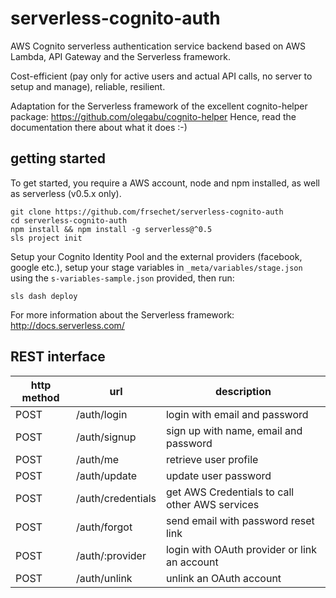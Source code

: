 # serverless-cognito-auth

AWS Cognito serverless authentication service backend based on AWS Lambda, API Gateway and the Serverless framework.

Cost-efficient (pay only for active users and actual API calls, no server to setup and manage), reliable, resilient.

Adaptation for the Serverless framework of the excellent cognito-helper package: https://github.com/olegabu/cognito-helper
Hence, read the documentation there about what it does :-)

## getting started

To get started, you require a AWS account, node and npm installed, as well as serverless (v0.5.x only).

```
git clone https://github.com/frsechet/serverless-cognito-auth
cd serverless-cognito-auth
npm install && npm install -g serverless@^0.5
sls project init
```

Setup your Cognito Identity Pool and the external providers (facebook, google etc.), setup your stage variables in `_meta/variables/stage.json` using the `s-variables-sample.json` provided, then run:

```
sls dash deploy
```

For more information about the Serverless framework: http://docs.serverless.com/

## REST interface

http method | url | description
------------|-----|------------
POST | /auth/login | login with email and password
POST | /auth/signup | sign up with name, email and password
POST | /auth/me | retrieve user profile
POST | /auth/update | update user password
POST | /auth/credentials | get AWS Credentials to call other AWS services
POST | /auth/forgot | send email with password reset link
POST | /auth/:provider | login with OAuth provider or link an account
POST | /auth/unlink | unlink an OAuth account
